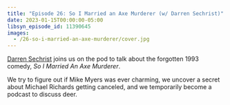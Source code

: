 ```yaml
---
title: "Episode 26: So I Married an Axe Murderer (w/ Darren Sechrist)"
date: 2023-01-15T00:00:00-05:00
libsyn_episode_id: 11390645
images:
  - /26-so-i-married-an-axe-murderer/cover.jpg
---
```


[Darren Sechrist](https://www.facebook.com/DarrenSechristComedian/) joins us on the pod to talk about the forgotten 1993 comedy, _So I Married An Axe Murderer_.

We try to figure out if Mike Myers was ever charming, we uncover a secret about Michael Richards getting canceled, and we temporarily become a podcast to discuss deer.
